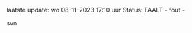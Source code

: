 laatste update: 
wo 08-11-2023 17:10   uur 
Status: FAALT - fout - 
<div class="service R">svn</div>